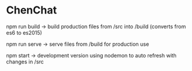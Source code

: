 # ChenChat

  npm run build -> build production files from /src into /build (converts from es6 to es2015)

  npm run serve -> serve files from /build for production use

  npm start -> development version using nodemon to auto refresh with changes in /src
